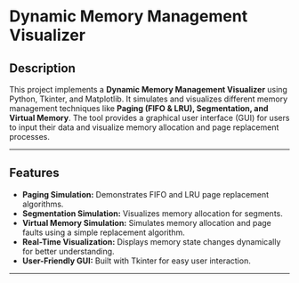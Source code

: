 # Dynamic Memory Management Visualizer

##  Description
This project implements a **Dynamic Memory Management Visualizer** using Python, Tkinter, and Matplotlib. It simulates and visualizes different memory management techniques like **Paging (FIFO & LRU), Segmentation, and Virtual Memory**. The tool provides a graphical user interface (GUI) for users to input their data and visualize memory allocation and page replacement processes.

---

##  Features
- **Paging Simulation:** Demonstrates FIFO and LRU page replacement algorithms.
- **Segmentation Simulation:** Visualizes memory allocation for segments.
- **Virtual Memory Simulation:** Simulates memory allocation and page faults using a simple replacement algorithm.
- **Real-Time Visualization:** Displays memory state changes dynamically for better understanding.
- **User-Friendly GUI:** Built with Tkinter for easy user interaction.

---
